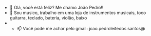 - 👋 Olá, você está feliz? Me chamo João Pedro!!
- 👀 Sou musico, trabalho em uma loja de instrumentos musicais, toco guitarra, teclado, bateria, violão, baixo
- - 📫 Você pode me achar pelo gmail: joao.pedroleitedos.santos@

<!--
